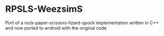 # RPSLS-WeezsimS
Port of a rock-paper-scissors-lizard-spock implementation written in C++ and now ported to android with the original code

